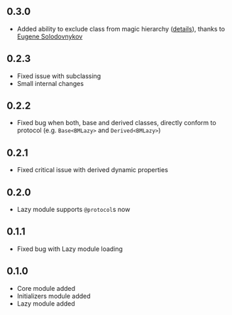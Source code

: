 ## 0.3.0

  - Added ability to exclude class from magic hierarchy ([details](https://github.com/railsware/BloodMagic/pull/5)), thanks to [Eugene Solodovnykov](https://github.com/0xc010d)

## 0.2.3

  - Fixed issue with subclassing
  - Small internal changes

## 0.2.2

  - Fixed bug when both, base and derived classes, directly conform to protocol (e.g. `Base<BMLazy>` and `Derived<BMLazy>`)

## 0.2.1

  - Fixed critical issue with derived dynamic properties

## 0.2.0

  - Lazy module supports `@protocol`s now

## 0.1.1

  - Fixed bug with Lazy module loading

## 0.1.0

  - Core module added
  - Initializers module added
  - Lazy module added
